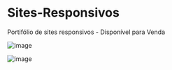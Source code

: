 # Sites-Responsivos
Portifólio de sites responsivos - Disponível para Venda

![image](https://github.com/GleisonAmorim/Sites-Responsivos/assets/54336609/ea6b03d0-7396-4a19-b757-0e1b5a3b69ca)

![image](https://github.com/GleisonAmorim/Sites-Responsivos/assets/54336609/75d1cfea-1e28-42fa-addf-6b69b8be12f5)


